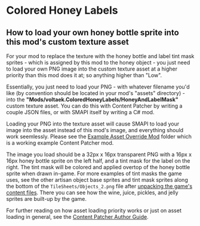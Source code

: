# Colored Honey Labels

## How to load your own honey bottle sprite into this mod's custom texture asset

For your mod to replace the texture with the honey bottle and label tint mask sprites - which is assigned by this mod to the honey object -
you just need to load your own PNG image into the custom texture asset at a higher priority than this mod does it at; so anything higher than "Low".

Essentially, you just need to load your PNG - with whatever filename you'd like (by convention should be located in your mod's "assets" directory) -
into the **"Mods/voltaek.ColoredHoneyLabels/HoneyAndLabelMask"** custom texture asset. You can do this with Content Patcher by writing a couple JSON files,
or with SMAPI itself by writing a C# mod.

Loading your PNG into the texture asset will cause SMAPI to load your image into the asset instead of this mod's image, and everything should work seemlessly.
Please see the [Example Asset Override Mod](ExampleAssetOverrideMod) folder which is a working example Content Patcher mod.

The image you load should be a 32px x 16px transparent PNG with a 16px x 16px honey bottle sprite on the left half, and a tint mask for the label on the right.
The tint mask will be colored and applied overtop of the honey bottle sprite when drawn in-game. For more examples of tint masks the game uses, see
the other artisan object base sprites and tint mask sprites along the bottom of the `TileSheets/Objects_2.png` file after [unpacking the game's content files].
There you can see how the wine, juice, pickles, and jelly sprites are built-up by the game.

For further reading on how asset loading priority works or just on asset loading in general, see the [Content Patcher Author Guide].

[unpacking the game's content files]: https://stardewvalleywiki.com/Modding:Editing_XNB_files#Unpack_game_files
[Content Patcher Author Guide]: https://github.com/Pathoschild/StardewMods/blob/develop/ContentPatcher/docs/author-guide/action-load.md
